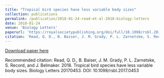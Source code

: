 ```yaml
---
title: "Tropical bird species have less variable body sizes"
collection: publications
permalink: /publication/2018-01-24-read-et-al-2018-biology-letters
date: 2018-01-24
venue: 'Biology Letters'
paperurl: 'https://royalsocietypublishing.org/doi/full/10.1098/rsbl.2017.0453'
citation: 'Read, Q. D., B. Baiser, J. M. Grady, P. L. Zarnetske, S. Record, and J. Belmaker. 2018. Tropical bird species have less variable body sizes. Biology Letters 20170453. DOI: 10.1098/rsbl.2017.0453'
---
```

[Download paper here](https://royalsocietypublishing.org/doi/full/10.1098/rsbl.2017.0453)

Recommended citation: Read, Q. D., B. Baiser, J. M. Grady, P. L. Zarnetske, S. Record, and J. Belmaker. 2018. Tropical bird species have less variable body sizes. Biology Letters 20170453. DOI: 10.1098/rsbl.2017.0453